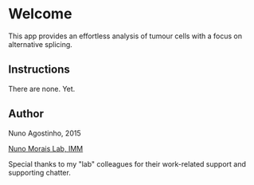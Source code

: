 # Welcome
This app provides an effortless analysis of tumour cells with a focus on alternative splicing.

## Instructions
There are none. Yet.

## Author
Nuno Agostinho, 2015

[Nuno Morais Lab, IMM](http://imm.medicina.ulisboa.pt/group/compbio/)

Special thanks to my "lab" colleagues for their work-related support and supporting chatter.
